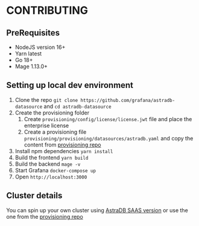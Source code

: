 # CONTRIBUTING

## PreRequisites

- NodeJS version 16+
- Yarn latest
- Go 18+
- Mage 1.13.0+

## Setting up local dev environment

1. Clone the repo `git clone https://github.com/grafana/astradb-datasource` and `cd astradb-datasource`
2. Create the provisioning folder
   1. Create `provisioning/config/license/license.jwt` file and place the enterprise license
   2. Create a provisioning file `provisioning/provisioning/datasources/astradb.yaml` and copy the content from [provisioning repo](https://github.com/grafana/plugin-provisioning/blob/main/provisioning/datasources/astradb.yaml)
3. Install npm dependencies `yarn install`
4. Build the frontend `yarn build`
5. Build the backend `mage -v`
6. Start Grafana `docker-compose up`
7. Open `http://localhost:3000`

## Cluster details

You can spin up your own cluster using [AstraDB SAAS version](https://astra.datastax.com/) or use the one from the [provisioning repo](https://github.com/grafana/plugin-provisioning/blob/main/provisioning/datasources/astradb.yaml)
